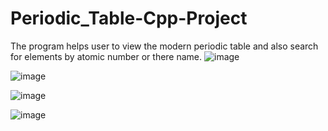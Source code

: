 # Periodic_Table-Cpp-Project
The program helps user to view the modern periodic table and also search for elements by atomic number or there name.
![image](https://user-images.githubusercontent.com/120635713/233185008-f23a7611-5a17-4db3-acfc-50b0e6644ac8.png)

![image](https://user-images.githubusercontent.com/120635713/233185337-adf2d1d4-433a-46a9-8dce-bfa2265b75e7.png)

![image](https://user-images.githubusercontent.com/120635713/233185638-907e1286-afac-4765-86a4-d49d51914896.png)

![image](https://user-images.githubusercontent.com/120635713/233185777-bb593527-4663-4e0b-9be7-a1323858f1f1.png)


